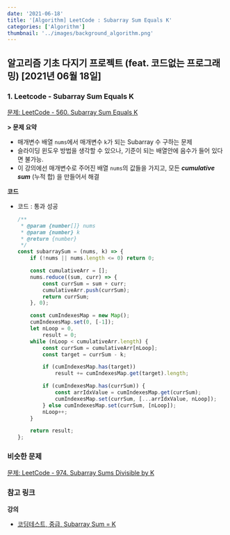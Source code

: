 ```yaml
---
date: '2021-06-18'
title: '[Algorithm] LeetCode : Subarray Sum Equals K'
categories: ['Algorithm']
thumbnail: '../images/background_algorithm.png'
---
```


## 알고리즘 기초 다지기 프로젝트 (feat. 코드없는 프로그래밍) [2021년 06월 18일]

### **1.** Leetcode - Subarray Sum Equals K

[문제: LeetCode - 560. Subarray Sum Equals K](https://leetcode.com/problems/subarray-sum-equals-k/)

**> 문제 요약**

-   매개변수 배열 `nums`에서 매개변수 `k`가 되는 Subarray 수 구하는 문제
-   슬라이딩 윈도우 방법을 생각할 수 있으나, 기준이 되는 배열안에 음수가 들어 있다면 불가능.
-   이 강의에선 매개변수로 주어진 배열 `nums`의 값들을 가지고, 모든 **_cumulative sum_** (누적 합) 을 만들어서 해결

**코드**

-   코드 : 통과 성공

    ```js
    /**
     * @param {number[]} nums
     * @param {number} k
     * @return {number}
     */
    const subarraySum = (nums, k) => {
        if (!nums || nums.length <= 0) return 0;

        const cumulativeArr = [];
        nums.reduce((sum, curr) => {
            const currSum = sum + curr;
            cumulativeArr.push(currSum);
            return currSum;
        }, 0);

        const cumIndexesMap = new Map();
        cumIndexesMap.set(0, [-1]);
        let nLoop = 0,
            result = 0;
        while (nLoop < cumulativeArr.length) {
            const currSum = cumulativeArr[nLoop];
            const target = currSum - k;

            if (cumIndexesMap.has(target))
                result += cumIndexesMap.get(target).length;

            if (cumIndexesMap.has(currSum)) {
                const arrIdxValue = cumIndexesMap.get(currSum);
                cumIndexesMap.set(currSum, [...arrIdxValue, nLoop]);
            } else cumIndexesMap.set(currSum, [nLoop]);
            nLoop++;
        }

        return result;
    };
    ```

### **비슷한 문제**

[문제: LeetCode - 974. Subarray Sums Divisible by K](https://leetcode.com/problems/subarray-sums-divisible-by-k/)

### **참고 링크**

**강의**

-   [코딩테스트, 중급, Subarray Sum = K](https://youtu.be/mEeK-SB7hEk)
